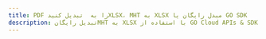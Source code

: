 ---title: PDF را به  تبدیل کنیدXLSX، MHT به XLSX مبدل رایگان یا GO SDKdescription: تبدیل رایگانMHT به XLSX با استفاده از GO Cloud APIs & SDK همچنین اسناد PDF را در Cloud ایجاد، ویرایش و رندر کنید.---